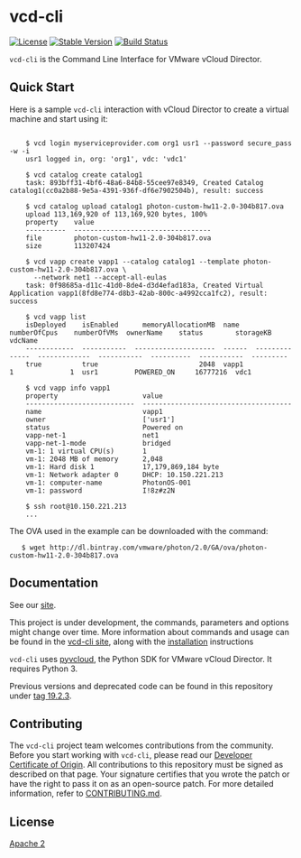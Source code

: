 # vcd-cli

[![License](https://img.shields.io/pypi/l/vcd-cli.svg)](https://pypi.python.org/pypi/vcd-cli) [![Stable Version](https://img.shields.io/pypi/v/vcd-cli.svg)](https://pypi.python.org/pypi/vcd-cli) [![Build Status](https://img.shields.io/travis/vmware/vcd-cli.svg?style=flat)](https://travis-ci.org/vmware/vcd-cli/)

`vcd-cli` is the Command Line Interface for VMware vCloud Director.

## Quick Start

Here is a sample `vcd-cli` interaction with vCloud Director to create a virtual machine and start using it:

```shell

    $ vcd login myserviceprovider.com org1 usr1 --password secure_pass -w -i
    usr1 logged in, org: 'org1', vdc: 'vdc1'

    $ vcd catalog create catalog1
    task: 893bff31-4bf6-48a6-84b8-55cee97e8349, Created Catalog catalog1(cc0a2b88-9e5a-4391-936f-df6e7902504b), result: success

    $ vcd catalog upload catalog1 photon-custom-hw11-2.0-304b817.ova
    upload 113,169,920 of 113,169,920 bytes, 100%
    property    value
    ----------  ----------------------------------
    file        photon-custom-hw11-2.0-304b817.ova
    size        113207424

    $ vcd vapp create vapp1 --catalog catalog1 --template photon-custom-hw11-2.0-304b817.ova \
      --network net1 --accept-all-eulas
    task: 0f98685a-d11c-41d0-8de4-d3d4efad183a, Created Virtual Application vapp1(8fd8e774-d8b3-42ab-800c-a4992cca1fc2), result: success

    $ vcd vapp list
    isDeployed    isEnabled      memoryAllocationMB  name      numberOfCpus    numberOfVMs  ownerName    status        storageKB  vdcName
    ------------  -----------  --------------------  ------  --------------  -------------  -----------  ----------  -----------  ---------
    true          true                         2048  vapp1                1              1  usr1         POWERED_ON     16777216  vdc1

    $ vcd vapp info vapp1
    property                     value
    ---------------------------  -------------------------------------
    name                         vapp1
    owner                        ['usr1']
    status                       Powered on
    vapp-net-1                   net1
    vapp-net-1-mode              bridged
    vm-1: 1 virtual CPU(s)       1
    vm-1: 2048 MB of memory      2,048
    vm-1: Hard disk 1            17,179,869,184 byte
    vm-1: Network adapter 0      DHCP: 10.150.221.213
    vm-1: computer-name          PhotonOS-001
    vm-1: password               I!8z#z2N

    $ ssh root@10.150.221.213
    ...
```

The OVA used in the example can be downloaded with the command:

```shell
   $ wget http://dl.bintray.com/vmware/photon/2.0/GA/ova/photon-custom-hw11-2.0-304b817.ova
```
## Documentation

See our [site](https://vmware.github.io/vcd-cli).

This project is under development, the commands, parameters and options might change over time. More information about commands and usage can be found in the [vcd-cli site](https://vmware.github.io/vcd-cli), along with the [installation](https://vmware.github.io/vcd-cli/install) instructions

`vcd-cli` uses [pyvcloud](https://github.com/vmware/pyvcloud "Title"), the Python SDK for VMware vCloud Director. It requires Python 3.

Previous versions and deprecated code can be found in this repository under [tag 19.2.3](https://github.com/vmware/vcd-cli/tree/19.2.3).

## Contributing

The `vcd-cli` project team welcomes contributions from the community. Before you start working with `vcd-cli`, please read our [Developer Certificate of Origin](https://cla.vmware.com/dco). All contributions to this repository must be signed as described on that page. Your signature certifies that you wrote the patch or have the right to pass it on as an open-source patch. For more detailed information, refer to [CONTRIBUTING.md](CONTRIBUTING.md).

## License

[Apache 2](LICENSE.txt)
